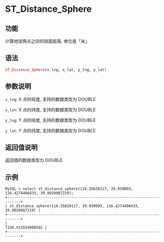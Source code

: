 # ST_Distance_Sphere

## 功能

计算地球两点之间的球面距离, 单位是「米」

## 语法

```Haskell
ST_Distance_Sphere(x_lng, x_lat, y_lng, y_lat)
```

## 参数说明

`x_lng`: X 点的经度, 支持的数据类型为 DOUBLE

`x_lat`: X 点的纬度, 支持的数据类型为 DOUBLE

`y_lng`: Y 点的经度, 支持的数据类型为 DOUBLE

`y_lat`: Y 点的纬度, 支持的数据类型为 DOUBLE

## 返回值说明

返回值的数据类型为 DOUBLE

## 示例

```Plain Text
MySQL > select st_distance_sphere(116.35620117, 39.939093, 116.4274406433, 39.9020987219);
+----------------------------------------------------------------------------+
| st_distance_sphere(116.35620117, 39.939093, 116.4274406433, 39.9020987219) |
+----------------------------------------------------------------------------+
|                                                          7336.913554999592 |
+----------------------------------------------------------------------------+
```
